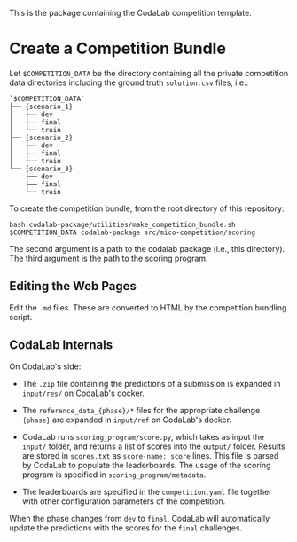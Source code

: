 This is the package containing the CodaLab competition template.

# Create a Competition Bundle

Let `$COMPETITION_DATA` be the directory containing all the private competition data directories including the ground truth `solution.csv` files, i.e.: 

```
`$COMPETITION_DATA`
├── {scenario_1}
│   ├── dev
│   ├── final
│   └── train
├── {scenario_2}
│   ├── dev
│   ├── final
│   └── train
└── {scenario_3}
    ├── dev
    ├── final
    └── train
```

To create the competition bundle, from the root directory of this repository:

```
bash codalab-package/utilities/make_competition_bundle.sh $COMPETITION_DATA codalab-package src/mico-competition/scoring
```
The second argument is a path to the codalab package (i.e., this directory).
The third argument is the path to the scoring program.


## Editing the Web Pages

Edit the `.md` files. These are converted to HTML by the competition bundling script.


## CodaLab Internals

On CodaLab's side:

- The `.zip` file containing the predictions of a submission is expanded in `input/res/` on CodaLab's docker.

- The `reference_data_{phase}/*` files for the appropriate challenge `{phase}` are expanded in `input/ref` on CodaLab's docker.

- CodaLab runs `scoring_program/score.py`, which takes as input the `input/` folder, and returns a list of scores into the `output/` folder. Results are stored in `scores.txt` as `score-name: score` lines.
This file is parsed by CodaLab to populate the leaderboards. 
The usage of the scoring program is specified in `scoring_program/metadata`.

- The leaderboards are specified in the `competition.yaml` file together with other configuration parameters of the competition.

When the phase changes from `dev` to `final`, CodaLab will automatically update the predictions with the scores for the `final` challenges.
